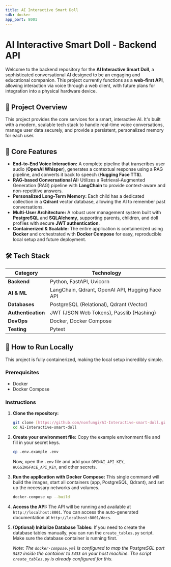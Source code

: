 ```yaml
---
title: AI Interactive Smart Doll
sdk: docker
app_port: 8001
---
```

# AI Interactive Smart Doll - Backend API

Welcome to the backend repository for the **AI Interactive Smart Doll**, a sophisticated conversational AI designed to be an engaging and educational companion. This project currently functions as a **web-first API**, allowing interaction via voice through a web client, with future plans for integration into a physical hardware device.

## 🌟 Project Overview

This project provides the core services for a smart, interactive AI. It's built with a modern, scalable tech stack to handle real-time voice conversations, manage user data securely, and provide a persistent, personalized memory for each user.

## 🧠 Core Features

-   **End-to-End Voice Interaction:** A complete pipeline that transcribes user audio (**OpenAI Whisper**), generates a contextual response using a RAG pipeline, and converts it back to speech (**Hugging Face TTS**).
-   **RAG-based Conversational AI:** Utilizes a Retrieval-Augmented Generation (RAG) pipeline with **LangChain** to provide context-aware and non-repetitive answers.
-   **Personalized Long-Term Memory:** Each child has a dedicated collection in a **Qdrant** vector database, allowing the AI to remember past conversations.
-   **Multi-User Architecture:** A robust user management system built with **PostgreSQL** and **SQLAlchemy**, supporting parents, children, and doll profiles with secure **JWT authentication**.
-   **Containerized & Scalable:** The entire application is containerized using **Docker** and orchestrated with **Docker Compose** for easy, reproducible local setup and future deployment.

## 🛠️ Tech Stack

| Category | Technology |
|---|---|
| **Backend** | Python, FastAPI, Uvicorn |
| **AI & ML** | LangChain, Qdrant, OpenAI API, Hugging Face API |
| **Databases** | PostgreSQL (Relational), Qdrant (Vector) |
| **Authentication** | JWT (JSON Web Tokens), Passlib (Hashing) |
| **DevOps** | Docker, Docker Compose |
| **Testing** | Pytest |

## 🚀 How to Run Locally

This project is fully containerized, making the local setup incredibly simple.

### Prerequisites

-   Docker
-   Docker Compose

### Instructions

1.  **Clone the repository:**
    ```bash
    git clone [https://github.com/nonfungi/AI-Interactive-smart-doll.git](https://github.com/nonfungi/AI-Interactive-smart-doll.git)
    cd AI-Interactive-smart-doll
    ```

2.  **Create your environment file:**
    Copy the example environment file and fill in your secret keys.
    ```bash
    cp .env.example .env
    ```
    Now, open the `.env` file and add your `OPENAI_API_KEY`, `HUGGINGFACE_API_KEY`, and other secrets.

3.  **Run the application with Docker Compose:**
    This single command will build the images, start all containers (app, PostgreSQL, Qdrant), and set up the necessary networks and volumes.
    ```bash
    docker-compose up --build
    ```

4.  **Access the API:**
    The API will be running and available at `http://localhost:8001`. You can access the auto-generated documentation at `http://localhost:8001/docs`.

5.  **(Optional) Initialize Database Tables:**
    If you need to create the database tables manually, you can run the `create_tables.py` script. Make sure the database container is running first.

    *Note: The `docker-compose.yml` is configured to map the PostgreSQL port `5432` inside the container to `5433` on your host machine. The script `create_tables.py` is already configured for this.*